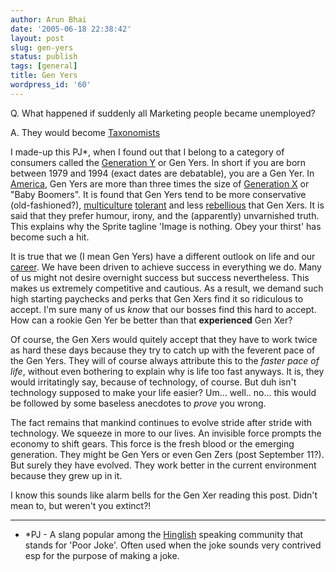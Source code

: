 ```yaml
---
author: Arun Bhai
date: '2005-06-18 22:38:42'
layout: post
slug: gen-yers
status: publish
tags: [general]
title: Gen Yers
wordpress_id: '60'
---
```


Q. What happened if suddenly all Marketing people became unemployed?

A. They would become [Taxonomists][1]

I made-up this PJ*, when I found out that I belong to a category of
consumers called the [Generation Y][3] or Gen Yers. In short if you
are born between 1979 and 1994 (exact dates are debatable), you are a
Gen Yer. In [America][8], Gen Yers are more than three times the size
of [Generation X][4] or "Baby Boomers". It is found that Gen Yers tend
to be more conservative (old-fashioned?), [multiculture][7]
[tolerant][6] and less [rebellious][9] that Gen Xers. It is said that
they prefer humour, irony, and the (apparently) unvarnished
truth. This explains why the Sprite tagline 'Image is nothing. Obey
your thirst' has become such a hit.

It is true that we (I mean Gen Yers) have a different outlook on life
and our [career][5]. We have been driven to achieve success in
everything we do. Many of us might not desire overnight success but
success nevertheless. This makes us extremely competitive and
cautious. As a result, we demand such high starting paychecks and
perks that Gen Xers find it so ridiculous to accept. I'm sure many of
us *know* that our bosses find this hard to accept. How can a rookie
Gen Yer be better than that **experienced** Gen Xer?

Of course, the Gen Xers would quitely accept that they have to work
twice as hard these days because they try to catch up with the
feverent pace of the Gen Yers. They will of course always attribute
this to the *faster pace of life*, without even bothering to explain
why is life too fast anyways. It is, they would irritatingly say,
because of technology, of course. But duh isn't technology supposed to
make your life easier? Um... well.. no... this would be followed by
some baseless anecdotes to *prove* you wrong.

The fact remains that mankind continues to evolve stride after stride
with technology. We squeeze in more to our lives. An invisible force
prompts the economy to shift gears. This force is the fresh blood or
the emerging generation. They might be Gen Yers or even Gen Zers (post
September 11?). But surely they have evolved. They work better in the
current environment because they grew up in it.

I know this sounds like alarm bells for the Gen Xer reading this
post. Didn't mean to, but weren't you extinct?!

------
* *PJ - A slang popular among the [Hinglish][2] speaking
community that stands for 'Poor Joke'. Often used when the joke sounds
very contrived esp for the purpose of making a joke.

[1]: http://en.wikipedia.org/wiki/Taxonomists
[2]: http://en.wikipedia.org/wiki/Hinglish
[3]: http://www.businessweek.com/1999/99_07/b3616001.htm
[4]: http://en.wikipedia.org/wiki/Generation_X
[5]: http://money.cnn.com/2001/07/04/sbrunning/entre_genx/
[6]: http://www.wadehodges.com/wordpress/wp-trackback.php?p=671
[7]: http://www.uuyouth.net/rick/?p=255
[8]: http://www.technorati.com/cosmos/search.html?rank=?=mtcosmos&url=http://www.dailykos.com/storyonly/2005/5/1/175914/7158
[9]: http://www.flyingchair.net/trackback.php?storyID=24
